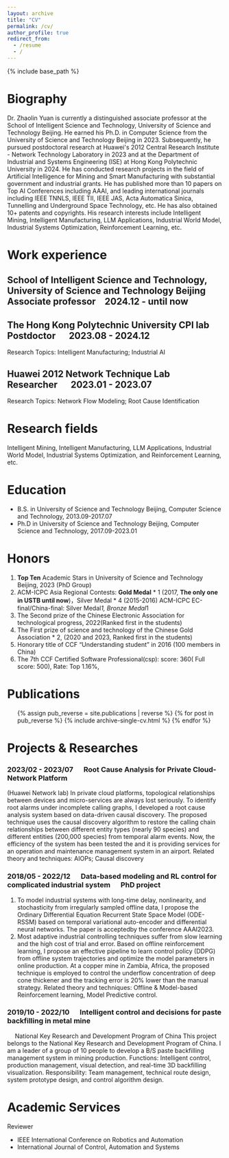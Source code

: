 ```yaml
---
layout: archive
title: "CV"
permalink: /cv/
author_profile: true
redirect_from:
  - /resume
  - /
---
```

{% include base_path %}

Biography
=========

Dr. Zhaolin Yuan is currently a distinguished associate professor at the School of Intelligent Science and Technology, University of Science and Technology Beijing. He earned his Ph.D. in Computer Science from the University of Science and Technology Beijing in 2023. Subsequently, he pursued postdoctoral research at Huawei's 2012 Central Research Institute - Network Technology Laboratory in 2023 and at the Department of Industrial and Systems Engineering (ISE) at Hong Kong Polytechnic University in 2024. He has conducted research projects in the field of Artificial Intelligence for Mining and Smart Manufacturing  with substantial government and industrial grants. He has published more than 10 papers on Top AI Conferences including AAAI, and leading international journals including IEEE TNNLS, IEEE TII, IEEE JAS, Acta Automatica Sinica, Tunnelling and Underground Space Technology, etc. He has also obtained 10+ patents and copyrights. His research interests include Intelligent Mining, Intelligent Manufacturing, LLM Applications, Industrial World Model, Industrial Systems Optimization, Reinforcement Learning, etc.  

Work experience
===============
## School of Intelligent Science and Technology, University of Science and Technology Beijing&emsp; Associate professor&emsp;2024.12 - until now

## The Hong Kong Polytechnic University CPI lab &emsp; Postdoctor &emsp; 2023.08 - 2024.12
Research Topics: Intelligent Manufacturing; Industrial AI

## Huawei 2012 Network Technique Lab &emsp;  Researcher &emsp; 2023.01 - 2023.07
Research Topics: Network Flow Modeling; Root Cause Identification

**Research fields**
===================

Intelligent Mining, Intelligent Manufacturing, LLM Applications, Industrial World Model, Industrial Systems Optimization, and Reinforcement Learning, etc.  

Education
=========

* B.S. in University of Science and Technology Beijing, Computer Science and Technology, 2013.09-2017.07
* Ph.D in University of Science and Technology Beijing, Computer Science and Technology, 2017.09-2023.01

Honors
===================

1. **Top Ten** Academic Stars in University of Science and Technology Beijing, 2023 (PhD Group)
2. ACM-ICPC Asia Regional Contests: **Gold Medal** * 1 (2017, **The only one in USTB until now**)，Silver Medal * 4 (2015-2016) ACM-ICPC EC-final/China-final: Silver Medal*1, Bronze Medal*1
3. The Second prize of the Chinese Electronic Association for technological progress, 2022(Ranked first in the students)
4. The First prize of science and technology of the Chinese Gold Association * 2, (2020 and 2023, Ranked first in the students)
5. Honorary title of CCF “Understanding student” in 2016 (100 members in China)
6. The 7th CCF Certified Software Professional(csp): score: 360( Full score: 500), Rate: Top 1.16%,

Publications
============

<ul>
{% assign pub_reverse = site.publications | reverse %}
{% for post in pub_reverse %}
  {% include archive-single-cv.html %}
{% endfor %}</ul>


Projects & Researches
===================

### 2023/02 - 2023/07 &emsp; Root Cause Analysis for Private Cloud-Network Platform
(Huawei Network lab)
In private cloud platforms, topological relationships between devices and micro-services are always lost seriously. To identify root alarms under incomplete calling graphs, I developed a root cause analysis system based on data-driven causal discovery. The proposed technique uses the causal discovery algorithm to restore the calling chain relationships between different entity types (nearly 90 species) and different entities (200,000 species) from temporal alarm events. Now, the efficiency of the system has been tested the  and it is providing services for an operation and maintenance management system in an airport.
Related theory and techniques: AIOPs; Causal discovery

### 2018/05 - 2022/12 &emsp; Data-based modeling and RL control for complicated industrial system &emsp; PhD project
1. To model industrial systems with long-time delay, nonlinearity, and stochasticity from irregularly sampled offline data, I propose the Ordinary Differential Equation Recurrent State Space Model (ODE-RSSM) based on temporal variational auto-encoder and differential neural networks. The paper is acceptedby the conference AAAI2023.
2. Most adaptive industrial controlling techniques suffer from slow learning and the high cost of trial and error. Based on offline reinforcement learning, I propose an effective pipeline to learn control policy (DDPG) from offline system trajectories and optimize the model parameters in online production. At a copper mine in Zambia, Africa, the proposed technique is employed to control the underflow concentration of deep cone thickener and the tracking error is 20% lower than the manual strategy.
Related theory and techniques: Offline &  Model-based Reinforcement learning, Model Predictive control.

### 2019/10 - 2022/10 &emsp; Intelligent control and decisions for paste backfilling in metal mine
 &emsp; National Key Research and Development Program of China
This project belongs to the National Key Research and Development Program of China. I am a leader of a group of 10 people to develop a B/S paste backfilling management system in mining production.
Functions: Intelligent control, production management, visual detection, and real-time 3D backfilling visualization.
Responsibility: Team management, technical route design, system prototype design, and control algorithm design.

Academic Services
===================
Reviewer

* IEEE International Conference on Robotics and Automation
* International Journal of Control, Automation and Systems
